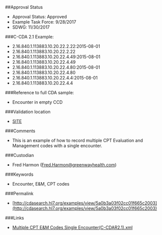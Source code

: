 ##Approval Status 

* Approval Status: Approved
* Example Task Force: 9/28/2017
* SDWG: 11/30/2017

###C-CDA 2.1 Example: 

* 2.16.840.1.113883.10.20.22.2.22:2015-08-01
* 2.16.840.1.113883.10.20.22.2.22
* 2.16.840.1.113883.10.20.22.4.49:2015-08-01
* 2.16.840.1.113883.10.20.22.4.49
* 2.16.840.1.113883.10.20.22.4.80:2015-08-01
* 2.16.840.1.113883.10.20.22.4.80
* 2.16.840.1.113883.10.20.22.4.4:2015-08-01
* 2.16.840.1.113883.10.20.22.4.4

###Reference to full CDA sample:

* Encounter in empty CCD


###Validation location

* [SITE](https://sitenv.org/c-cda-validator)


###Comments

* This is an example of how to record multiple CPT Evaluation and Management codes with a single encounter. 

###Custodian

* Fred Harmon (Fred.Harmon@greenwayhealth.com)


###Keywords

* Encounter, E&M, CPT codes


###Permalink 

* [http://cdasearch.hl7.org/examples/view/5a0b3a03f02cc01f665c2003](http://cdasearch.hl7.org/examples/view/5a0b3a03f02cc01f665c2003)

###Links 

* [Multiple CPT E&M Codes Single Encounter(C-CDAR2.1).xml](https://github.com/HL7/C-CDA-Examples/tree/master/Encounters/Multiple%20CPT%20E%26M%20Codes/Multiple%20CPT%20E%26M%20Codes%20Single%20Encounter%28C-CDAR2.1%29.xml)
